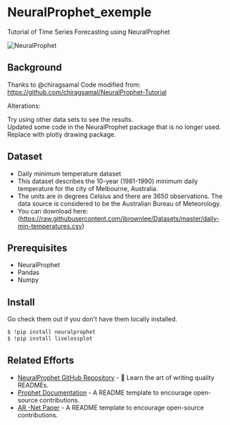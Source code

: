# NeuralProphet_exemple
Tutorial of Time Series Forecasting using NeuralProphet
<br>

![NeuralProphet](https://user-images.githubusercontent.com/21246060/111388960-6c367e80-866d-11eb-91c1-46f2c0d21879.PNG)

## Background
Thanks to @chiragsamal Code modified from: https://github.com/chiragsamal/NeuralProphet-Tutorial

Alterations:

Try using other data sets to see the results.<br>Updated some code in the NeuralProphet package that is no longer used.<br>Replace with plotly drawing package.

## Dataset
 - Daily minimum temperature dataset
 - This dataset describes the 10-year (1981-1990) minimum daily temperature for the city of Melbourne, Australia.
 - The units are in degrees Celsius and there are 3650 observations. The data source is considered to be the Australian Bureau of Meteorology.
 - You can download here: (https://raw.githubusercontent.com/jbrownlee/Datasets/master/daily-min-temperatures.csv)

## Prerequisites
 - NeuralProphet
 - Pandas 
 - Numpy

## Install

Go check them out if you don't have them locally installed.

```sh
$ !pip install neuralprophet
$ !pip install livelossplot
```

## Related Efforts

- [NeuralProphet GitHub Repository](https://github.com/ourownstory/neural_prophet) - 💌 Learn the art of writing quality READMEs.
- [Prophet Documentation](https://facebook.github.io/prophet/) - A README template to encourage open-source contributions.
- [AR -Net Paper](https://arxiv.org/pdf/1911.12436.pdf) - A README template to encourage open-source contributions.
